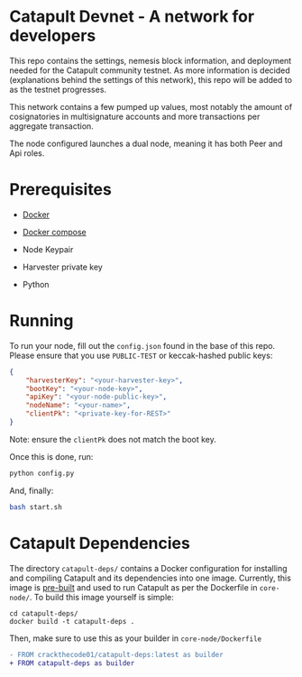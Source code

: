 
# Catapult Devnet - A network for developers
This repo contains the settings, nemesis block information, and deployment needed for the Catapult community testnet. As more information is decided (explanations behind the settings of this network), this repo will be added to as the testnet progresses.

This network contains a few pumped up values, most notably the amount of cosignatories in multisignature accounts and more transactions per aggregate transaction.

The node configured launches a dual node, meaning it has both Peer and Api roles.  

# Prerequisites 

* [Docker](https://docs.docker.com/v17.09/engine/installation/)

* [Docker compose](https://docs.docker.com/compose/install/)

* Node Keypair

* Harvester private key

* Python

# Running

To run your node, fill out the `config.json` found in the base of this repo.  Please ensure that you use `PUBLIC-TEST` or keccak-hashed public keys:

```json
{
    "harvesterKey": "<your-harvester-key>",
    "bootKey": "<your-node-key>",
    "apiKey": "<your-node-public-key>",
    "nodeName": "<your-name>",
    "clientPk": "<private-key-for-REST>"
}
```

Note: ensure the `clientPk` does not match the boot key.

Once this is done, run:
```sh
python config.py
```

And, finally:
```sh
bash start.sh
```


# Catapult Dependencies

The directory `catapult-deps/` contains a Docker configuration for installing and compiling Catapult and its dependencies into one image.  Currently, this image is [pre-built](https://hub.docker.com/repository/docker/crackthecode01/catapult-deps) and used to run Catapult as per the Dockerfile in `core-node/`.  To build this image yourself is simple: 

```
cd catapult-deps/
docker build -t catapult-deps .
```

Then, make sure to use this as your builder in `core-node/Dockerfile`

```diff
- FROM crackthecode01/catapult-deps:latest as builder
+ FROM catapult-deps as builder
```
